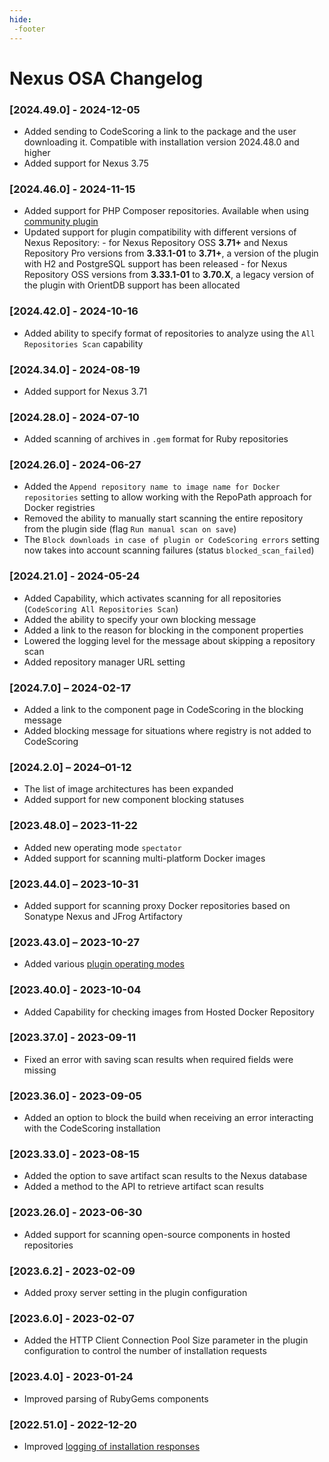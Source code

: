 ```yaml
---
hide:
 -footer
---
```

# Nexus OSA Changelog

### [2024.49.0] - 2024-12-05

- Added sending to CodeScoring a link to the package and the user downloading it. Compatible with installation version 2024.48.0 and higher
- Added support for Nexus 3.75

### [2024.46.0] - 2024-11-15

- Added support for PHP Composer repositories. Available when using [community plugin](https://github.com/sonatype-nexus-community/nexus-repository-composer/tree/master)
- Updated support for plugin compatibility with different versions of Nexus Repository:
        - for Nexus Repository OSS **3.71+** and Nexus Repository Pro versions from **3.33.1-01** to **3.71+**, a version of the plugin with H2 and PostgreSQL support has been released
        - for Nexus Repository OSS versions from **3.33.1-01** to **3.70.Х**, a legacy version of the plugin with OrientDB support has been allocated

### [2024.42.0] - 2024-10-16

- Added ability to specify format of repositories to analyze using the `All Repositories Scan` capability

### [2024.34.0] - 2024-08-19

- Added support for Nexus 3.71

### [2024.28.0] - 2024-07-10

- Added scanning of archives in `.gem` format for Ruby repositories

### [2024.26.0] - 2024-06-27

- Added the `Append repository name to image name for Docker repositories` setting to allow working with the RepoPath approach for Docker registries
- Removed the ability to manually start scanning the entire repository from the plugin side (flag `Run manual scan on save`)
- The `Block downloads in case of plugin or CodeScoring errors` setting now takes into account scanning failures (status `blocked_scan_failed`)

### [2024.21.0] - 2024-05-24

- Added Capability, which activates scanning for all repositories (`CodeScoring All Repositories Scan`)
- Added the ability to specify your own blocking message
- Added a link to the reason for blocking in the component properties
- Lowered the logging level for the message about skipping a repository scan
- Added repository manager URL setting

### [2024.7.0] – 2024-02-17

- Added a link to the component page in CodeScoring in the blocking message
- Added blocking message for situations where registry is not added to CodeScoring

### [2024.2.0] – 2024–01-12

- The list of image architectures has been expanded
- Added support for new component blocking statuses

### [2023.48.0] – 2023-11-22

- Added new operating mode `spectator`
- Added support for scanning multi-platform Docker images

### [2023.44.0] – 2023-10-31

- Added support for scanning proxy Docker repositories based on Sonatype Nexus and JFrog Artifactory

### [2023.43.0] – 2023-10-27

- Added various [plugin operating modes](/osa/nexus_osa.en/#_3)

### [2023.40.0] - 2023-10-04

- Added Capability for checking images from Hosted Docker Repository

### [2023.37.0] - 2023-09-11

- Fixed an error with saving scan results when required fields were missing

### [2023.36.0] - 2023-09-05

- Added an option to block the build when receiving an error interacting with the CodeScoring installation

### [2023.33.0] - 2023-08-15

- Added the option to save artifact scan results to the Nexus database
- Added a method to the API to retrieve artifact scan results

### [2023.26.0] - 2023-06-30

- Added support for scanning open-source components in hosted repositories

### [2023.6.2] - 2023-02-09

- Added proxy server setting in the plugin configuration

### [2023.6.0] - 2023-02-07

- Added the HTTP Client Connection Pool Size parameter in the plugin configuration to control the number of installation requests

### [2023.4.0] - 2023-01-24

- Improved parsing of RubyGems components

### [2022.51.0] - 2022-12-20

- Improved [logging of installation responses](/osa/nexus_osa.en/#_4)